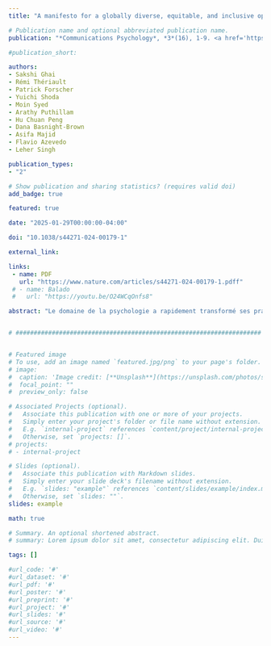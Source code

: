 ```yaml
---
title: "A manifesto for a globally diverse, equitable, and inclusive open science"

# Publication name and optional abbreviated publication name.
publication: "*Communications Psychology*, *3*(16), 1-9. <a href='https://doi.org/10.1038/s44271-024-00179-1' target='_blank' rel='noopener noreferrer'>doi.org/10.1038/s44271-024-00179-1</a>"

#publication_short: 

authors:
- Sakshi Ghai
- Rémi Thériault
- Patrick Forscher
- Yuichi Shoda
- Moin Syed
- Arathy Puthillam
- Hu Chuan Peng
- Dana Basnight-Brown
- Asifa Majid
- Flavio Azevedo
- Leher Singh

publication_types:
- "2"

# Show publication and sharing statistics? (requires valid doi)
add_badge: true

featured: true

date: "2025-01-29T00:00:00-04:00"

doi: "10.1038/s44271-024-00179-1"

external_link: 

links: 
 - name: PDF
   url: "https://www.nature.com/articles/s44271-024-00179-1.pdff"
 # - name: Balado
 #   url: "https://youtu.be/O24WCqOnfs8"

abstract: "Le domaine de la psychologie a rapidement transformé ses pratiques scientifiques ouvertes au cours des dernières années. Pourtant, les progrès dans l’intégration des principes de diversité, d’équité et d’inclusion ont été limités. Dans cette perspective, nous soulevons le spectre des pratiques de généralisabilité questionnables et la question du MASKing (Making Assumptions based on Skewed Knowledge), appelant à des pratiques plus responsables dans la généralisation des résultats d’études et la co-auteuration afin de promouvoir l’équité mondiale dans la production de connaissances. Pour favoriser le changement, les chercheurs doivent cibler les quatre composantes clés du processus de recherche : la conception, la communication, la généralisation et l’évaluation. En outre, les facteurs géopolitiques au niveau macro doivent être pris en compte pour évoluer vers une science comportementale robuste et véritablement inclusive, représentant les voix et les expériences du monde majoritaire (c’est-à-dire les pays à revenu faible et intermédiaire)."


# ####################################################################


# Featured image
# To use, add an image named `featured.jpg/png` to your page's folder. 
# image:
#  caption: 'Image credit: [**Unsplash**](https://unsplash.com/photos/s9CC2SKySJM)'
#  focal_point: ""
#  preview_only: false

# Associated Projects (optional).
#   Associate this publication with one or more of your projects.
#   Simply enter your project's folder or file name without extension.
#   E.g. `internal-project` references `content/project/internal-project/index.md`.
#   Otherwise, set `projects: []`.
# projects:
# - internal-project

# Slides (optional).
#   Associate this publication with Markdown slides.
#   Simply enter your slide deck's filename without extension.
#   E.g. `slides: "example"` references `content/slides/example/index.md`.
#   Otherwise, set `slides: ""`.
slides: example

math: true

# Summary. An optional shortened abstract.
# summary: Lorem ipsum dolor sit amet, consectetur adipiscing elit. Duis posuere tellus ac convallis placerat. Proin tincidunt magna sed ex sollicitudin condimentum.

tags: []

#url_code: '#'
#url_dataset: '#'
#url_pdf: '#'
#url_poster: '#'
#url_preprint: '#'
#url_project: '#'
#url_slides: '#'
#url_source: '#'
#url_video: '#'
---
```

